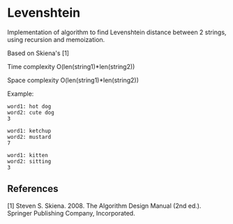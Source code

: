 # Levenshtein

Implementation of algorithm to find Levenshtein distance between 2 strings, using recursion and memoization.

Based on Skiena's [1]

Time complexity O(len(string1)*len(string2))

Space complexity O(len(string1)*len(string2))

Example:

```
word1: hot dog
word2: cute dog
3

word1: ketchup
word2: mustard
7

word1: kitten
word2: sitting
3
```

## References

[1] Steven S. Skiena. 2008. The Algorithm Design Manual (2nd ed.). Springer Publishing Company, Incorporated.
